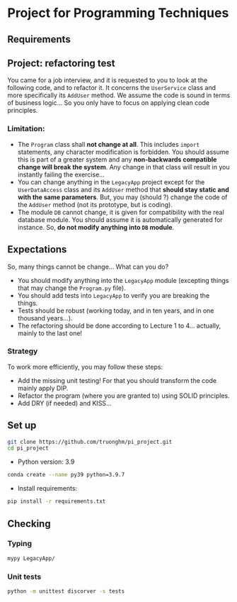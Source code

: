 # Project for Programming Techniques

## Requirements

## Project: refactoring test
You came for a job interview, and it is requested to you to look at the following code, and to refactor it.
It concerns the `UserService` class and more specifically its `AddUser` method.
We assume the code is sound in terms of business logic...
So you only have to focus on applying clean code principles.  

### Limitation:
- The `Program` class shall **not change at all**. 
 This includes `import` statements, any character modification is forbidden.
You should assume this is part of a greater system and any **non-backwards compatible change will break the system**.
Any change in that class will result in you instantly failing the exercise...
-  You can change anything in the `LegacyApp` project except for the `UserDataAccess` class and its `AddUser` method that **should stay static and with the same parameters**. But, you may (should ?) change the code of the `AddUser` method (not its prototype, but is coding).
- The module `DB` cannot change, it is given for compatibility with the real database module. You should assume it is automatically generated for instance. So, **do not modify anything into `DB` module**. 

## Expectations
So, many things cannot be change... What can you do? 
- You should modify anything into the `LegacyApp` module (excepting things that may change the `Program.py` file).
- You should add tests into `LegacyApp` to verify you are breaking the things. 
- Tests should be robust (working today, and in ten years, and in one thousand years...).
- The refactoring should be done according to Lecture 1 to 4... actually, mainly to the last one!

### Strategy
To work more efficiently, you may follow these steps:
- Add the missing unit testing! For that you should transform the code mainly apply DIP.
- Refactor the program (where you are granted to) using SOLID principles.
- Add DRY (if needed) and KISS... 

## Set up

```bash
git clone https://github.com/truonghm/pi_project.git
cd pi_project
```

- Python version: 3.9

```bash
conda create --name py39 python=3.9.7
```

- Install requirements:

```bash
pip install -r requirements.txt
```

## Checking

### Typing

```bash
mypy LegacyApp/
```

### Unit tests

```bash
python -m unittest discorver -s tests
```
